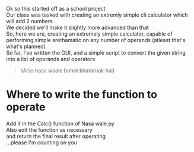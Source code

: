 Ok so this started off as a school project  
Our class was tasked with creating an extremly simple cli calculator which will add 2 numbers  
We decided we'll make it slightly more advanced than that  
So, here we are, creating an extremely simple calculator, capable of performing simple arethamatic on any number of operands (atleast that's what's planned)  
So far, I've written the GUI, and a simple script to convert the given string into a list of operands and operators  
> (Also nasa waale bohot khatarnak hai)
# Where to write the function to operate
Add it in the Calc() function of Nasa wale.py  
Also edit the function as necessary  
and return the final result after operating  
...please I'm counting on you  
